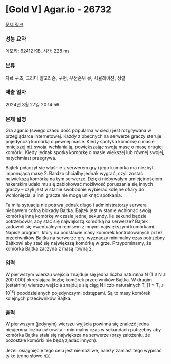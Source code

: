 # [Gold V] Agar.io - 26732 

[문제 링크](https://www.acmicpc.net/problem/26732) 

### 성능 요약

메모리: 62412 KB, 시간: 228 ms

### 분류

자료 구조, 그리디 알고리즘, 구현, 우선순위 큐, 시뮬레이션, 정렬

### 제출 일자

2024년 3월 27일 20:14:56

### 문제 설명

<p>Gra agar.io (swego czasu dość popularna w sieci) jest rozgrywana w przeglądarce internetowej. Każdy z obecnych na serwerze graczy steruje pojedynczą komórką o pewnej masie. Kiedy spotyka komórkę o masie mniejszej niż swoja, wchłania ją, powiększając swoją masę o masę drugiej komórki. Kiedy jednak spotka komórkę o masie większej lub równej swojej, natychmiast przegrywa.</p>

<p>Bajtek połączył się właśnie z serwerem gry i jego komórka ma niezbyt imponującą masę 2. Bardzo chciałby jednak wygrać, czyli zostać najwiekszą komórką na tym serwerze. Dzięki niebywałym umiejętnościom hakerskim udało mu się zablokować możliwość poruszania się innych graczy – czyli jest w stanie swobodnie wybierać kolejne ofiary do wchłonięcia, a inni gracze nie mogą uniknąć spotkania.</p>

<p>Ta miła sytuacja nie potrwa jednak długo i administratorzy serwera niebawem cofną blokady Bajtka. Bajtek jest w stanie wchłonąć swoją komórką inną komórkę w czasie jednej sekundy. Ile sekund będzie potrzebował, aby stać się największą komórką na serwerze? Bajtek zadowoli się ewentualnym remisem z innymi największymi komórkami. Napisz program, który na podstawie masy komórek kontrolowanych przez przeciwników Bajtka na serwerze gry, wyznaczy minimalny czas potrzebny Bajtkowi aby stać się największą komórką w grze. Przypominamy, że komórka Bajtka zaczyna z masą równą 2.</p>

### 입력 

 <p>W pierwszym wierszu wejścia znajduje się jedna liczba naturalna N (1 ≤ N ≤ 200 000) określająca liczbę komórek przeciwników Bajtka. W drugim (ostatnim) wierszu wejścia znajduje się ciąg N liczb naturalnych T<sub>i</sub> (1 ≤ T<sub>i</sub> ≤ 10<sup>18</sup>) pooddzielanych pojedynczymi odstępami. Są to masy komórek kolejnych przeciwników Bajtka.</p>

### 출력 

 <p>W pierwszym (jedynym) wierszu wyjścia powinna się znaleźć jedna nieujemna liczba całkowita – minimalny czas w sekundach potrzebny aby komórka Bajtka stała się największa na serwerze (przy założeniu, że pozostałe komórki nie będą zjadać innych).</p>

<p>Jeżeli osiągnięcie tego celu jest niemożliwe, należy zamiast tego wypisać tylko jedno słowo <code>NIE</code>.</p>

